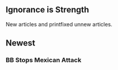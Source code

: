 ## Ignorance is Strength
New articles and printfixed unnew articles.

## Newest

### BB Stops Mexican Attack


